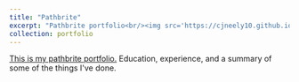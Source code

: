 ```yaml
---
title: "Pathbrite"
excerpt: "Pathbrite portfolio<br/><img src='https://cjneely10.github.io/files/pathbrite-screenshot.png'>"
collection: portfolio
---
```


[This is my pathbrite portfolio.](https://pathbrite.com/cjneely101/profile) Education, experience, and a summary of some of the things I've done.

